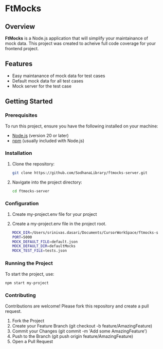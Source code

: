 # FtMocks

## Overview
**FtMocks** is a Node.js application that will simplify your maintainance of mock data. This project was created to acheive full code coverage for your frontend project.

## Features
- Easy maintanance of mock data for test cases 
- Default mock data for all test cases
- Mock server for the test case

## Getting Started

### Prerequisites
To run this project, ensure you have the following installed on your machine:
- [Node.js](https://nodejs.org/) (version 20 or later)
- [npm](https://www.npmjs.com/) (usually included with Node.js)

### Installation
1. Clone the repository:
   ```bash
   git clone https://github.com/SodhanaLibrary/ftmocks-server.git
   ```

2. Navigate into the project directory:
   ```bash
   cd ftmocks-server
   ```

### Configuration
1. Create my-project.env file for your project

2. Create a my-project.env file in the project root.
   ```bash
   MOCK_DIR=/Users/srinivas.dasari/Documents/CursorWorkSpace/ftmocks-server/sample/my-project
   PORT=5000
   MOCK_DEFAULT_FILE=default.json
   MOCK_DEFAULT_DIR=defaultMocks
   MOCK_TEST_FILE=tests.json
   ```

### Running the Project
To start the project, use:
   ```bash
   npm start my-project
   ```

### Contributing
Contributions are welcome! Please fork this repository and create a pull request.

1. Fork the Project
2. Create your Feature Branch (git checkout -b feature/AmazingFeature)
3. Commit your Changes (git commit -m 'Add some AmazingFeature')
4. Push to the Branch (git push origin feature/AmazingFeature)
5. Open a Pull Request

